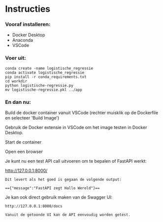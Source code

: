 # Instructies
### Vooraf installeren:
- Docker Desktop
- Anaconda
- VSCode

### Voer uit:
```
conda create -name logistische_regressie
conda activate logistische_regressie
pip install -r conda_requirements.txt
cd workdir
python logistische-regressie.py
mv logistische-regressie.pkl ../app
```

### En dan nu:
Build de docker container vanuit VSCode (rechter muisklik op de Dockerfile en selecteer 'Build Image')

Gebruik de Docker extensie in VSCode om het image testen in Docker Desktop.

Start de container

Open een browser

Je kunt nu een test API call uitvoeren om te bepalen of FastAPI werkt:

http://127.0.0.1:8000/

	Dit levert als het goed is gegaan de volgende output:
	
	=={"message":"FastAPI zegt Hallo Wereld"}==
	
Je kan ook direct gebruik maken van de Swagger UI:

	http://127.0.0.1:8000/docs
	
	Vanuit de getoonde UI kan de API eenvoudig worden getest.
